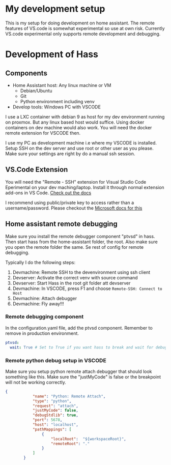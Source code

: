 # My development setup
This is my setup for doing development on home assistant. The remote features of VS.code is somewhat experimental so use at own risk. Currently VS.code experimental only supports remote development and debugging.

# Development of Hass
## Components 
- Home Assistant host: Any linux machine or VM
    - Debian/Ubuntu 
    - Git
    - Python environment including venv
- Develop tools: Windows PC with VSCODE

I use a LXC container with debian 9 as host for my dev environment running on proxmox. But any linux based host would suffice. Using docker containers on dev machine would also work. You will need the docker remote extension for VSCODE then.

I use my PC as development machine i.e where my VSCODE is installed.  Setup SSH on the dev server and use root or other user as you please. Make sure your settings are right by do a manual ssh session. 

## VS.Code Extension
You will need the "Remote - SSH" extension for Visual Studio Code Eperimental on your dev maching/laptop.  Install it through normal extension add-ons in VS Code. 
[Check out the docs](https://github.com/Microsoft/vscode-remote-release)

I recommend using public/private key to access rather than a username/password. Please checkout the [Microsoft docs for this](https://code.visualstudio.com/docs/remote/troubleshooting#_installing-a-supported-ssh-client)


## Home assistant remote debugging
Make sure you install the remote debugger component "ptvsd" in hass. Then start hass from the home-assistant folder, the root. Also make sure you open the remote folder the same. Se rest of config for remote debugging.

Typically I do the following steps:

1. Devmachine: Remote SSH to the devenvironment using ssh client
2. Devserver: Activate the correct venv with source command
3. Devserver: Start Hass in the root git folder att devserver
4. Devmachine: In VSCODE, press F1 and choose `Remote-SSH: Connect to Host`
5. Devmachine: Attach debugger 
6. Devmachine: Fly away!!! 

### Remote debugging component
In the configuration.yaml file, add the ptvsd component. Remember to remove in production environment.
```yaml
ptvsd:
  wait: True # Set to True if you want hass to break and wait for debugger to attach
```
### Remote python debug setup in VSCODE
Make sure you setup python remote attach debugger that should look something like this. Make sure the "justMyCode" is false or the breakpoint will not be working correctly.

```json
{
            "name": "Python: Remote Attach",
            "type": "python",
            "request": "attach",
            "justMyCode": false,
            "debugStdlib": true,
            "port": 5678,
            "host": "localhost",
            "pathMappings": [
                {
                    "localRoot":  "${workspaceRoot}",
                    "remoteRoot": "."
                }
            ]
        }
```





